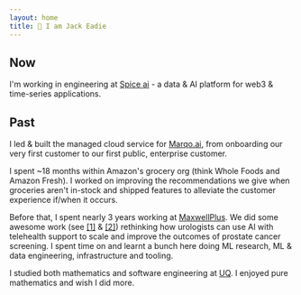 ```yaml
---
layout: home
title: 👋 I am Jack Eadie
---
```


## Now
I'm working in engineering at [Spice ai](https://www.spice.ai/) - a data & AI platform for web3 & time-series applications.

## Past
I led & built the managed cloud service for [Marqo.ai](https://www.marqo.ai/), from onboarding our very first customer to our first public, enterprise customer. 

I spent ~18 months within Amazon's grocery org (think Whole Foods and Amazon Fresh). I worked on improving the recommendations we give when groceries aren't in-stock and shipped features to alleviate the customer experience if/when it occurs.

Before that, I spent nearly 3 years working at [MaxwellPlus](https://www.linkedin.com/company/maxwell-plus). We did some awesome work (see [[1]](https://cloud.google.com/customers/maxwell-plus/) & [[2]](https://nhsaccelerator.com/innovation/maxwell-plus/)) rethinking how urologists can use AI with telehealth support to scale and improve the outcomes of prostate cancer screening. I spent time on and learnt a bunch here doing ML research, ML & data engineering, infrastructure and tooling.

I studied both mathematics and software engineering at [UQ](https://www.uq.edu.au/). I enjoyed pure mathematics and wish I did more.